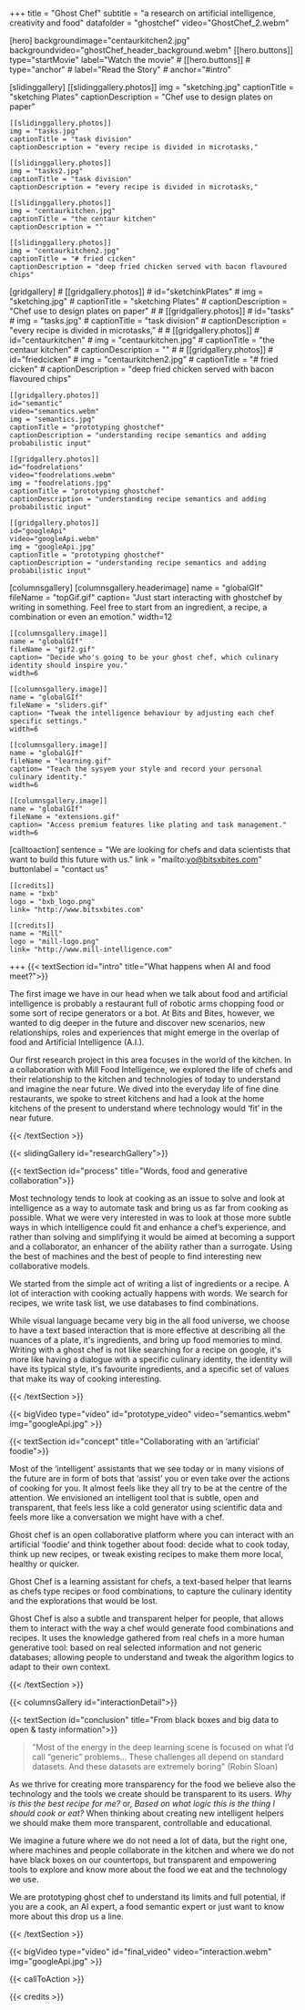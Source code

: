 +++
title = "Ghost Chef"
subtitle = "a research on artificial intelligence, creativity and food"
datafolder = "ghostchef"
video="GhostChef_2.webm"


  [hero]
    backgroundimage="centaurkitchen2.jpg"
    backgroundvideo="ghostChef_header_background.webm"
    [[hero.buttons]]
      type="startMovie"
      label="Watch the movie"
    # [[hero.buttons]]
    #   type="anchor"
    #   label="Read the Story"
    #   anchor="#intro"

  [slidinggallery]
    [[slidinggallery.photos]]
    img = "sketching.jpg"
    captionTitle = "sketching Plates"
    captionDescription = "Chef use to design plates on paper"

    [[slidinggallery.photos]]
    img = "tasks.jpg"
    captionTitle = "task division"
    captionDescription = "every recipe is divided in microtasks,"

    [[slidinggallery.photos]]
    img = "tasks2.jpg"
    captionTitle = "task division"
    captionDescription = "every recipe is divided in microtasks,"

    [[slidinggallery.photos]]
    img = "centaurkitchen.jpg"
    captionTitle = "the centaur kitchen"
    captionDescription = ""

    [[slidinggallery.photos]]
    img = "centaurkitchen2.jpg"
    captionTitle = "# fried cicken"
    captionDescription = "deep fried chicken served with bacon flavoured chips"

  [gridgallery]
    # [[gridgallery.photos]]
    # id="sketchinkPlates"
    # img = "sketching.jpg"
    # captionTitle = "sketching Plates"
    # captionDescription = "Chef use to design plates on paper"
    #
    # [[gridgallery.photos]]
    # id="tasks"
    # img = "tasks.jpg"
    # captionTitle = "task division"
    # captionDescription = "every recipe is divided in microtasks,"
    #
    # [[gridgallery.photos]]
    # id="centaurkitchen"
    # img = "centaurkitchen.jpg"
    # captionTitle = "the centaur kitchen"
    # captionDescription = ""
    #
    # [[gridgallery.photos]]
    # id="friedcicken"
    # img = "centaurkitchen2.jpg"
    # captionTitle = "# fried cicken"
    # captionDescription = "deep fried chicken served with bacon flavoured chips"

    [[gridgallery.photos]]
    id="semantic"
    video="semantics.webm"
    img = "semantics.jpg"
    captionTitle = "prototyping ghostchef"
    captionDescription = "understanding recipe semantics and adding probabilistic input"

    [[gridgallery.photos]]
    id="foodrelations"
    video="foodrelations.webm"
    img = "foodrelations.jpg"
    captionTitle = "prototyping ghostchef"
    captionDescription = "understanding recipe semantics and adding probabilistic input"

    [[gridgallery.photos]]
    id="googleApi"
    video="googleApi.webm"
    img = "googleApi.jpg"
    captionTitle = "prototyping ghostchef"
    captionDescription = "understanding recipe semantics and adding probabilistic input"


  [columnsgallery]
    [columnsgallery.headerimage]
    name = "globalGIf"
    fileName = "topGif.gif"
    caption= "Just start interacting with ghostchef by writing in something. Feel free to start from an ingredient, a recipe, a combination or even an emotion."
    width=12

    [[columnsgallery.image]]
    name = "globalGIf"
    fileName = "gif2.gif"
    caption= "Decide who's going to be your ghost chef, which culinary identity should inspire you."
    width=6

    [[columnsgallery.image]]
    name = "globalGIf"
    fileName = "sliders.gif"
    caption= "Tweak the intelligence behaviour by adjusting each chef specific settings."
    width=6

    [[columnsgallery.image]]
    name = "globalGIf"
    fileName = "learning.gif"
    caption= "Teach the sysyem your style and record your personal culinary identity."
    width=6

    [[columnsgallery.image]]
    name = "globalGIf"
    fileName = "extensions.gif"
    caption= "Access premium features like plating and task management."
    width=6

  [calltoaction]
    sentence = "We are looking for chefs and data scientists that want to build this future with us."
    link = "mailto:yo@bitsxbites.com"
    buttonlabel = "contact us"

    [[credits]]
    name = "bxb"
    logo = "bxb_logo.png"
    link= "http://www.bitsxbites.com"

    [[credits]]
    name = "Mill"
    logo = "mill-logo.png"
    link= "http://www.mill-intelligence.com"
+++
{{< textSection id="intro" title="What happens when AI and food meet?">}}

The first image we have in our head when we talk about food and artificial intelligence is probably a restaurant full of robotic arms chopping food or some sort of recipe generators or a bot. At Bits and Bites, however, we wanted to dig deeper in the future and discover new scenarios, new relationships, roles and experiences that might emerge in the overlap of food and Artificial Intelligence (A.I.).

Our first research project in this area focuses in the world of the kitchen. In a collaboration with Mill Food Intelligence, we explored the life of chefs and their relationship to the kitchen and technologies of today to understand and imagine the near future. We dived into the everyday life of fine dine restaurants, we spoke to street kitchens and had a look at the home kitchens of the present to understand where technology would ‘fit’ in the near future.

{{< /textSection >}}

{{< slidingGallery id="researchGallery">}}

{{< textSection id="process" title="Words, food and generative collaboration">}}

Most technology tends to look at cooking as an issue to solve and look at intelligence as a way to automate task and bring us as far from cooking as possible. What we were very interested in was to look at those more subtle ways in which intelligence could fit and enhance a chef’s experience, and rather than solving and simplifying it would be aimed at becoming a support and a collaborator, an enhancer of the ability rather than a surrogate. Using the best of machines and the best of people to find interesting new collaborative models.

We started from the simple act of writing a list of ingredients or a recipe. A lot of interaction with cooking actually happens with words. We search for recipes, we write task list, we use databases to find combinations.

While visual language became very big in the all food universe, we choose to have a text based interaction that is more effective at describing all the nuances of a plate, it's ingredients, and bring up food memories to mind. Writing with a ghost chef is not like searching for a recipe on google, it's more like having a dialogue with a specific culinary identity, the identity will have its typical style, it's favourite ingredients, and a specific set of values that make its way of cooking interesting.

{{< /textSection >}}

{{< bigVideo type="video" id="prototype_video" video="semantics.webm" img="googleApi.jpg" >}}

{{< textSection id="concept" title="Collaborating with an ‘artificial’ foodie">}}

Most of the ‘intelligent’ assistants that we see today or in many visions of the future are in form of bots that ‘assist’ you or even take over the actions of cooking for you. It almost feels like they all try to be at the centre of the attention.  We envisioned an intelligent tool that is subtle, open and transparent, that feels less like a cold generator using scientific data and feels more like a conversation we might have with a chef.

Ghost chef is an open collaborative platform where you can interact with an artificial ‘foodie’ and think together about food: decide what to cook today, think up new recipes, or tweak existing recipes to make them more local, healthy or quicker.

Ghost Chef is a learning assistant for chefs, a text-based helper that learns as chefs type recipes or food combinations, to capture the culinary identity and the explorations that would be lost.

Ghost Chef is also a subtle and transparent helper for people, that allows them to interact with the way a chef would generate food combinations and recipes. It uses the knowledge gathered from real chefs in a more human generative tool: based on real selected information and not generic databases; allowing people to understand and tweak the algorithm logics to adapt to their own context.

{{< /textSection >}}

{{< columnsGallery id="interactionDetail">}}

{{< textSection id="conclusion" title="From black boxes and big data to open & tasty information">}}

> "Most of the energy in the deep learning scene is focused on what I’d call “generic” problems… These challenges all depend on standard datasets. And these datasets are extremely boring" (Robin Sloan)

As we thrive for creating more transparency for the food we believe also the technology and the tools we create should be transparent to its users. _Why is this the best recipe for me?_ or, _Based on what logic this is the thing I should cook or eat?_  When thinking about creating new intelligent helpers we should make them more transparent, controllable and educational.

We imagine a future where we do not need a lot of data, but the right one, where machines and people collaborate in the kitchen and where we do not have black boxes on our countertops, but transparent and empowering tools to explore and know more about the food we eat and the technology we use.

We are prototyping ghost chef to understand its limits and full potential, if you are a cook, an AI expert, a food semantic expert or just want to know more about this drop us a line.

{{< /textSection >}}

{{< bigVideo type="video" id="final_video" video="interaction.webm" img="googleApi.jpg" >}}

{{< callToAction >}}

{{< credits >}}
